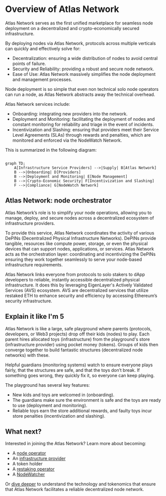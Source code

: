 # Overview of Atlas Network

Atlas Network serves as the first unified marketplace for seamless node deployment on a decentralized and crypto-economically secured infrastructure. 

By deploying nodes via Atlas Network, protocols across multiple verticals can quickly and effectively solve for:

- Decentralization: ensuring a wide distribution of nodes to avoid central points of failure.
- Security and Reliability: providing a robust and secure node network.
- Ease of Use: Atlas Network massively simplifies the node deployment and management processes. 

Node deployment is so simple that even non technical solo node operators can run a node, as Atlas Network abstracts away the technical overhead.

Atlas Network services include:

- Onboarding: integrating new providers into the network.
- Deployment and Monitoring: facilitating the deployment of nodes and constant monitoring for reliability and triage in the event of incidents.
- Incentivization and Slashing: ensuring that providers meet their Service Level Agreements (SLAs) through rewards and penalties, which are monitored and enforced via the NodeWatch Network.

This is summarized in the following diagram:

```mermaid

graph TD;
    A[Infrastructure Service Providers] -->|Supply| B[Atlas Network]
    B -->|Onboarding| D[Providers]
    B -->|Deployment and Monitoring| E[Node Management]
    B -->|Crypto-Economic Security| F[Incentivization and Slashing]
    F -->|Compliance| G[NodeWatch Network]

```
## Atlas Network: node orchestrator

Atlas Network’s role is to simplify your node operations, allowing you to manage, deploy, and secure nodes across a decentralized ecosystem of infrastructure providers.

To provide this service, Atlas Network coordinates the activity of various DePINs (Decentralized Physical Infrastructure Networks). DePINs provide tangible, resources like compute power, storage, or even the physical devices that can support nodes, applications, or services. Atlas Network acts as the orchestration layer: coordinating and incentivizing the DePINs ensuring they work together seamlessly to serve your node-based infrastructure requirements. 

Atlas Network links everyone from protocols to solo stakers to dApp developers to reliable, instantly accessible decentralized physical infrastructure. It does this by leveraging EigenLayer's Actively Validated Services (AVS) ecosystem. AVS are decentralized services that utilize restaked ETH to enhance security and efficiency by accessing Ethereum’s security infrastructure.


##  Explain it like I'm 5

Atlas Network is like a large, safe playground where parents (protocols, developers, or Web3 projects) drop off their kids (nodes) to play. Each parent hires allocated toys (infrastructure) from the playground's store (infrastructure provider) using pocket money (tokens). Groups of kids then converge together to build fantastic structures (decentralized node networks) with these.

<!-- Not clear if this: "using pocket money (tokens)" is valid -- do customers still pay in fiat and providers are rewarded in tokens? -->

Helpful guardians (monitoring systems) watch to ensure everyone plays fairly, that the structures are safe, and that the toys don’t break. If something goes wrong, they quickly fix it, so everyone can keep playing.

The playground has several key features:

- New kids and toys are welcomed in (onboarding).
- The guardians make sure the environment is safe and the toys are ready to use (deployment and monitoring).
- Reliable toys earn the store additional rewards, and faulty toys incur store penalties (incentivization and slashing).


## What next?

Interested in joining the Atlas Network? Learn more about becoming:

- A [node operator](https://docs.atlasnetwork.dev/docs/Node%20Operators)
- An [infrastructure provider](https://docs.atlasnetwork.dev/docs/Providers)
- A token holder
- A [restaking operator](https://docs.atlasnetwork.dev/docs/Restaking%20Operators)
- A [NodeWatcher](https://docs.atlasnetwork.dev/docs/NodeWatch%20Network)

Or [dive deeper](https://docs.atlasnetwork.dev/docs/Core%20Concepts) to understand the technology and tokenomics that ensure that Atlas Network facilitates a reliable decentralized node network. 
